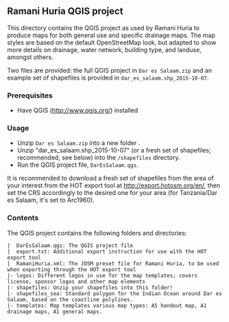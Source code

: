 ## Ramani Huria QGIS project

This directory contains the QGIS project as used by Ramani Huria to produce maps for both general use and specific drainage maps. The map styles are based on the default OpenStreetMap look, but adapted to show more details on drainage, water network, building type, and landuse, amongst others.

Two files are provided: the full QGIS project in `Dar es Salaam.zip` and an example set of shapefiles is provided in `dar_es_salaam.shp_2015-10-07`.

### Prerequisites

- Have QGIS (http://www.qgis.org/) installed

### Usage

- Unzip `Dar es Salaam.zip` into a new folder .
- Unzip "dar_es_salaam.shp_2015-10-07" (or a fresh set of shapefiles; recommended, see below) into the `/shapefiles` directory.
- Run the QGIS project file, `DarEsSalaam.qgs`.

It is recommended to download a fresh set of shapefiles from the area of your interest from the HOT export tool at http://export.hotosm.org/en/, then set the CRS accordingly to the desired one for your area (for Tanzania/Dar es Salaam, it's set to Arc1960). 

### Contents

The QGIS project contains the following folders and directories:

```
|  DarEsSalaam.qgs: The QGIS project file
|  export.txt: Additional export instruction for use with the HOT export tool
|  RamaniHuria.xml: The JOSM preset file for Ramani Huria, to be used when exporting through the HOT export tool
|- logos: Different logos in use for the map templates; covers license, sponsor logos and other map elements
|- shapefiles: Unzip your shapefiles into this folder!
|- shapefiles_sea: Standard polygon for the Indian Ocean around Dar es Salaam, based on the coastline polylines.
|- templates: Map templates various map types: A5 handout map, A1 drainage maps, A1 general maps.
```

